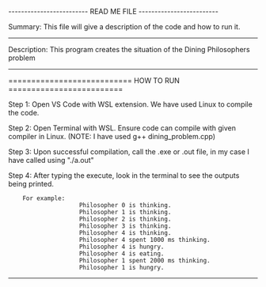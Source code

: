 ------------------------- READ ME FILE -------------------------

Summary: This file will give a description of the code and how to run it.

----------------------------------------------------------------

Description: This program creates the situation of the Dining Philosophers problem 
            

----------------------------------------------------------------

=========================== HOW TO RUN =========================

Step 1: Open VS Code with WSL extension. We have used Linux to compile the code.

Step 2: Open Terminal with WSL. Ensure code can compile with 
        given compiler in Linux. (NOTE: I have used g++ dining_problem.cpp)

Step 3: Upon successful compilation, call the .exe or .out file, in my case I have called
        using "./a.out"

Step 4: After typing the execute, look in the terminal to see the outputs being printed.

        For example: 
                        Philosopher 0 is thinking.
                        Philosopher 1 is thinking.
                        Philosopher 2 is thinking.
                        Philosopher 3 is thinking.
                        Philosopher 4 is thinking.
                        Philosopher 4 spent 1000 ms thinking.
                        Philosopher 4 is hungry.
                        Philosopher 4 is eating.
                        Philosopher 1 spent 2000 ms thinking.
                        Philosopher 1 is hungry.
----------------------------------------------------------------